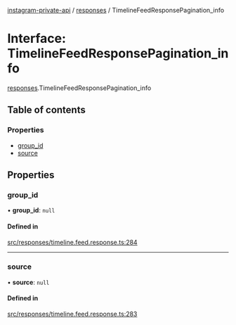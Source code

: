 [instagram-private-api](../../README.md) / [responses](../../modules/responses.md) / TimelineFeedResponsePagination_info

# Interface: TimelineFeedResponsePagination\_info

[responses](../../modules/responses.md).TimelineFeedResponsePagination_info

## Table of contents

### Properties

- [group\_id](TimelineFeedResponsePagination_info.md#group_id)
- [source](TimelineFeedResponsePagination_info.md#source)

## Properties

### group\_id

• **group\_id**: ``null``

#### Defined in

[src/responses/timeline.feed.response.ts:284](https://github.com/Nerixyz/instagram-private-api/blob/4971f34/src/responses/timeline.feed.response.ts#L284)

___

### source

• **source**: ``null``

#### Defined in

[src/responses/timeline.feed.response.ts:283](https://github.com/Nerixyz/instagram-private-api/blob/4971f34/src/responses/timeline.feed.response.ts#L283)
